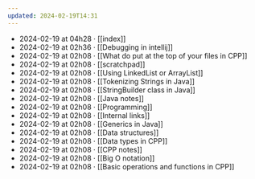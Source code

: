 ```yaml
---
updated: 2024-02-19T14:31
---
```

- 2024-02-19 at 04h28 · [[index]]
- 2024-02-19 at 02h36 · [[Debugging in intellij]]
- 2024-02-19 at 02h08 · [[What do put at the top of your files in CPP]]
- 2024-02-19 at 02h08 · [[scratchpad]]
- 2024-02-19 at 02h08 · [[Using LinkedList or ArrayList]]
- 2024-02-19 at 02h08 · [[Tokenizing Strings in Java]]
- 2024-02-19 at 02h08 · [[StringBuilder class in Java]]
- 2024-02-19 at 02h08 · [[Java notes]]
- 2024-02-19 at 02h08 · [[Programming]]
- 2024-02-19 at 02h08 · [[Internal links]]
- 2024-02-19 at 02h08 · [[Generics in Java]]
- 2024-02-19 at 02h08 · [[Data structures]]
- 2024-02-19 at 02h08 · [[Data types in CPP]]
- 2024-02-19 at 02h08 · [[CPP notes]]
- 2024-02-19 at 02h08 · [[Big O notation]]
- 2024-02-19 at 02h08 · [[Basic operations and functions in CPP]]
